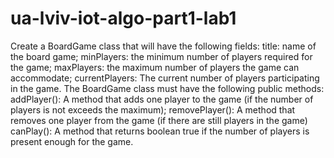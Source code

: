 # ua-lviv-iot-algo-part1-lab1
Create a BoardGame class that will have the following fields:
title: name of the board game;
minPlayers: the minimum number of players required for the game;
maxPlayers: the maximum number of players the game can accommodate;
currentPlayers: The current number of players participating in the game.
The BoardGame class must have the following public methods:
addPlayer(): A method that adds one player to the game (if the number of players is not
exceeds the maximum);
removePlayer(): A method that removes one player from the game (if there are still players in the game)
canPlay(): A method that returns boolean true if the number of players is present
enough for the game.
